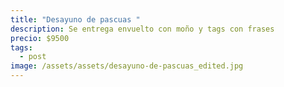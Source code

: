 ```yaml
---
title: "Desayuno de pascuas "
description: Se entrega envuelto con moño y tags con frases
precio: $9500
tags:
  - post
image: /assets/assets/desayuno-de-pascuas_edited.jpg
---
```

